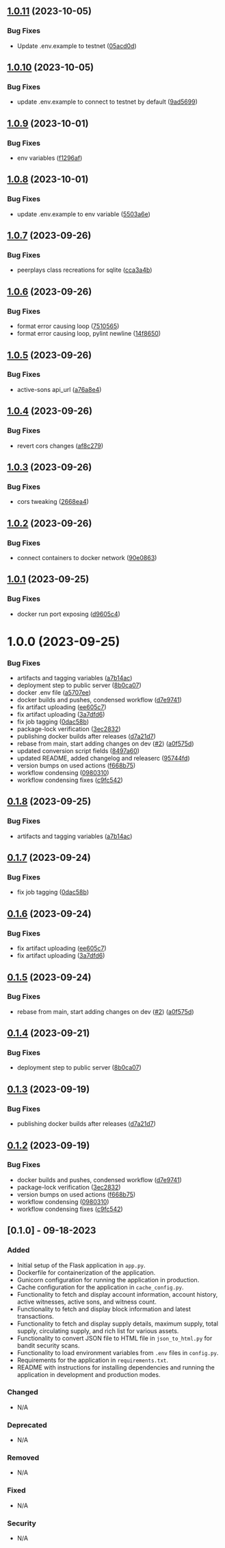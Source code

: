 ## [1.0.11](https://github.com/rilesdun/python_explorer_api/compare/v1.0.10...v1.0.11) (2023-10-05)


### Bug Fixes

* Update .env.example to testnet ([05acd0d](https://github.com/rilesdun/python_explorer_api/commit/05acd0da7a1e53dffae31249143c51d124d877a4))

## [1.0.10](https://github.com/rilesdun/python_explorer_api/compare/v1.0.9...v1.0.10) (2023-10-05)


### Bug Fixes

* update .env.example to connect to testnet by default ([9ad5699](https://github.com/rilesdun/python_explorer_api/commit/9ad569969f52f0193a5c5906255c480e1727feb2))

## [1.0.9](https://github.com/rilesdun/python_explorer_api/compare/v1.0.8...v1.0.9) (2023-10-01)


### Bug Fixes

* env variables ([f1296af](https://github.com/rilesdun/python_explorer_api/commit/f1296af7b49c9158ff98da01743812831de9daac))

## [1.0.8](https://github.com/rilesdun/python_explorer_api/compare/v1.0.7...v1.0.8) (2023-10-01)


### Bug Fixes

* update .env.example to env variable ([5503a6e](https://github.com/rilesdun/python_explorer_api/commit/5503a6ebf45d2c6074bf4aa7fd5d8c8a6a61e013))

## [1.0.7](https://github.com/rilesdun/python_explorer_api/compare/v1.0.6...v1.0.7) (2023-09-26)


### Bug Fixes

* peerplays class recreations for sqlite ([cca3a4b](https://github.com/rilesdun/python_explorer_api/commit/cca3a4b1a3af07f995678dc4ada93fdc330e1054))

## [1.0.6](https://github.com/rilesdun/python_explorer_api/compare/v1.0.5...v1.0.6) (2023-09-26)


### Bug Fixes

* format error causing loop ([7510565](https://github.com/rilesdun/python_explorer_api/commit/75105656e99163cb195295632792f39912d454cf))
* format error causing loop, pylint newline ([14f8650](https://github.com/rilesdun/python_explorer_api/commit/14f865002d81f60ac06de75bd06b51e44aa04fa8))

## [1.0.5](https://github.com/rilesdun/python_explorer_api/compare/v1.0.4...v1.0.5) (2023-09-26)


### Bug Fixes

* active-sons api_url ([a76a8e4](https://github.com/rilesdun/python_explorer_api/commit/a76a8e46a6e4b52356c2b1f152ff92620e11da49))

## [1.0.4](https://github.com/rilesdun/python_explorer_api/compare/v1.0.3...v1.0.4) (2023-09-26)


### Bug Fixes

* revert cors changes ([af8c279](https://github.com/rilesdun/python_explorer_api/commit/af8c279c398e29ae910d03c19c724f8eee969385))

## [1.0.3](https://github.com/rilesdun/python_explorer_api/compare/v1.0.2...v1.0.3) (2023-09-26)


### Bug Fixes

* cors tweaking ([2668ea4](https://github.com/rilesdun/python_explorer_api/commit/2668ea42f85130f8cffb2e550bcb9e98e5f338c3))

## [1.0.2](https://github.com/rilesdun/python_explorer_api/compare/v1.0.1...v1.0.2) (2023-09-26)


### Bug Fixes

* connect containers to docker network ([90e0863](https://github.com/rilesdun/python_explorer_api/commit/90e0863a9985013ee5b4cfaba2ca4a4b8cfcb60d))

## [1.0.1](https://github.com/rilesdun/python_explorer_api/compare/v1.0.0...v1.0.1) (2023-09-25)


### Bug Fixes

* docker run port exposing ([d9605c4](https://github.com/rilesdun/python_explorer_api/commit/d9605c445096632056a307977643939b8efc6c0f))

# 1.0.0 (2023-09-25)


### Bug Fixes

* artifacts and tagging variables ([a7b14ac](https://github.com/rilesdun/python_explorer_api/commit/a7b14ac4d504e9f834ddfed06ea5f503198fd5ef))
* deployment step to public server ([8b0ca07](https://github.com/rilesdun/python_explorer_api/commit/8b0ca07630c1840f67ba4827cc51a23fee1b27d0))
* docker .env file ([a5707ee](https://github.com/rilesdun/python_explorer_api/commit/a5707ee9b52a69c24e56e1fdf36d56c6f2cd21c9))
* docker builds and pushes, condensed workflow ([d7e9741](https://github.com/rilesdun/python_explorer_api/commit/d7e97411bfca8dca595bfc48cc95e8a161840839))
* fix artifact uploading ([ee605c7](https://github.com/rilesdun/python_explorer_api/commit/ee605c712a3853d3408fe2b1299c9a90c7f03f62))
* fix artifact uploading ([3a7dfd6](https://github.com/rilesdun/python_explorer_api/commit/3a7dfd69c213a52c221ac8781c41ce8d30d4e838))
* fix job tagging ([0dac58b](https://github.com/rilesdun/python_explorer_api/commit/0dac58b3575d320d0f7f9fe88d64b0835b36a9a4))
* package-lock verification ([3ec2832](https://github.com/rilesdun/python_explorer_api/commit/3ec28322363e9e3fd5da4216d0a1cc0d001f0a89))
* publishing docker builds after releases ([d7a21d7](https://github.com/rilesdun/python_explorer_api/commit/d7a21d7879f65bd810d1ba01156668f22038afba))
* rebase from main, start adding changes on dev ([#2](https://github.com/rilesdun/python_explorer_api/issues/2)) ([a0f575d](https://github.com/rilesdun/python_explorer_api/commit/a0f575d20fe0b7c7fb853263d8a5d8a36a1a13f8))
* updated conversion script fields ([8497a60](https://github.com/rilesdun/python_explorer_api/commit/8497a60b3c4b9d8cd7fea487e97f5ebc9281b2a8))
* updated README, added changelog and releaserc ([95744fd](https://github.com/rilesdun/python_explorer_api/commit/95744fdc30163df16a919f91bde97717093e56bd))
* version bumps on used actions ([f668b75](https://github.com/rilesdun/python_explorer_api/commit/f668b7533087ead33c401d711cc930a334203a48))
* workflow condensing ([0980310](https://github.com/rilesdun/python_explorer_api/commit/0980310fb8d103de32f22992196ab3cfe75c17fb))
* workflow condensing fixes ([c9fc542](https://github.com/rilesdun/python_explorer_api/commit/c9fc54215eafc93c450a1def985d7179a1a6269d))

## [0.1.8](https://github.com/rilesdun/python_explorer_api/compare/v0.1.7...v0.1.8) (2023-09-25)


### Bug Fixes

* artifacts and tagging variables ([a7b14ac](https://github.com/rilesdun/python_explorer_api/commit/a7b14ac4d504e9f834ddfed06ea5f503198fd5ef))

## [0.1.7](https://github.com/rilesdun/python_explorer_api/compare/v0.1.6...v0.1.7) (2023-09-24)


### Bug Fixes

* fix job tagging ([0dac58b](https://github.com/rilesdun/python_explorer_api/commit/0dac58b3575d320d0f7f9fe88d64b0835b36a9a4))

## [0.1.6](https://github.com/rilesdun/python_explorer_api/compare/v0.1.5...v0.1.6) (2023-09-24)


### Bug Fixes

* fix artifact uploading ([ee605c7](https://github.com/rilesdun/python_explorer_api/commit/ee605c712a3853d3408fe2b1299c9a90c7f03f62))
* fix artifact uploading ([3a7dfd6](https://github.com/rilesdun/python_explorer_api/commit/3a7dfd69c213a52c221ac8781c41ce8d30d4e838))

## [0.1.5](https://github.com/rilesdun/python_explorer_api/compare/v0.1.4...v0.1.5) (2023-09-24)


### Bug Fixes

* rebase from main, start adding changes on dev ([#2](https://github.com/rilesdun/python_explorer_api/issues/2)) ([a0f575d](https://github.com/rilesdun/python_explorer_api/commit/a0f575d20fe0b7c7fb853263d8a5d8a36a1a13f8))

## [0.1.4](https://github.com/rilesdun/python_explorer_api/compare/v0.1.3...v0.1.4) (2023-09-21)


### Bug Fixes

* deployment step to public server ([8b0ca07](https://github.com/rilesdun/python_explorer_api/commit/8b0ca07630c1840f67ba4827cc51a23fee1b27d0))

## [0.1.3](https://github.com/rilesdun/python_explorer_api/compare/v0.1.2...v0.1.3) (2023-09-19)


### Bug Fixes

* publishing docker builds after releases ([d7a21d7](https://github.com/rilesdun/python_explorer_api/commit/d7a21d7879f65bd810d1ba01156668f22038afba))

## [0.1.2](https://github.com/rilesdun/python_explorer_api/compare/v0.1.1...v0.1.2) (2023-09-19)

### Bug Fixes

* docker builds and pushes, condensed workflow ([d7e9741](https://github.com/rilesdun/python_explorer_api/commit/d7e97411bfca8dca595bfc48cc95e8a161840839))
* package-lock verification ([3ec2832](https://github.com/rilesdun/python_explorer_api/commit/3ec28322363e9e3fd5da4216d0a1cc0d001f0a89))
* version bumps on used actions ([f668b75](https://github.com/rilesdun/python_explorer_api/commit/f668b7533087ead33c401d711cc930a334203a48))
* workflow condensing ([0980310](https://github.com/rilesdun/python_explorer_api/commit/0980310fb8d103de32f22992196ab3cfe75c17fb))
* workflow condensing fixes ([c9fc542](https://github.com/rilesdun/python_explorer_api/commit/c9fc54215eafc93c450a1def985d7179a1a6269d))


## [0.1.0] - 09-18-2023

### Added

- Initial setup of the Flask application in `app.py`.
- Dockerfile for containerization of the application.
- Gunicorn configuration for running the application in production.
- Cache configuration for the application in `cache_config.py`.
- Functionality to fetch and display account information, account history, active witnesses, active sons, and witness count.
- Functionality to fetch and display block information and latest transactions.
- Functionality to fetch and display supply details, maximum supply, total supply, circulating supply, and rich list for various assets.
- Functionality to convert JSON file to HTML file in `json_to_html.py` for bandit security scans.
- Functionality to load environment variables from `.env` files in `config.py`.
- Requirements for the application in `requirements.txt`.
- README with instructions for installing dependencies and running the application in development and production modes.

### Changed

- N/A

### Deprecated

- N/A

### Removed

- N/A

### Fixed

- N/A

### Security

- N/A
